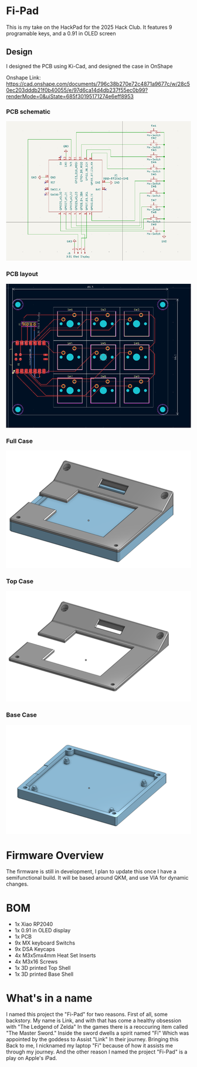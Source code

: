 
# Fi-Pad

This is my take on the HackPad for the 2025 Hack Club. It features 9 programable keys, and a 0.91 in OLED screen


## Design

I designed the PCB using Ki-Cad, and designed the case in OnShape

Onshape Link:
https://cad.onshape.com/documents/796c38b270e72c4871a9677c/w/28c50ec203dddb21f0b40055/e/97d6ca14d4db237f55ec0b99?renderMode=0&uiState=685f30195171274e6eff8953

### PCB schematic

![alt text](https://github.com/BeakerLink/Fi-Pad/blob/main/Assets/Updated%20PCB%20schematic.png)

### PCB layout

![alt text](https://github.com/BeakerLink/Fi-Pad/blob/main/Assets/Updated%20PCB%20layout.png)

### Full Case

![alt text](https://github.com/BeakerLink/Fi-Pad/blob/main/Assets/Full%20Case%20screenshot.png)

### Top Case

![alt text](https://github.com/BeakerLink/Fi-Pad/blob/main/Assets/Top%20Screenshot.png)

### Base Case

![alt text](https://github.com/BeakerLink/Fi-Pad/blob/main/Assets/Base%20screenshot.png)

# Firmware Overview

The firmware is still in development, I plan to update this once I have a semifunctional build. It will be based around QKM, and use VIA for dynamic changes.

# BOM

* 1x Xiao RP2040
* 1x 0.91 in OLED display
* 1x PCB
* 9x MX keyboard Switchs
* 9x DSA Keycaps
* 4x M3x5mx4mm Heat Set Inserts
* 4x M3x16 Screws
* 1x 3D printed Top Shell
* 1x 3D printed Base Shell

# What's in a name
I named this project the "Fi-Pad" for two reasons. First of all, some backstory. My name is Link, and with that has come a healthy obsession with "The Ledgend of Zelda" In the games there is a reoccuring item called "The Master Sword." Inside the sword dwells a spirit named "Fi" Which was appointed by the goddess to Assist "Link" In their journey. Bringing this Back to me, I nicknamed my laptop "Fi" because of how it assists me through my journey. And the other reason I named the project "Fi-Pad" is a play on Apple's iPad.